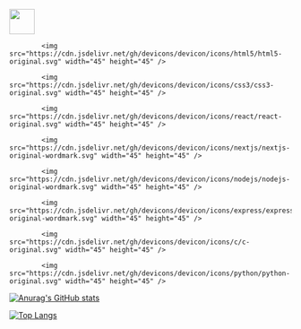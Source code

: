<p>
  <img src="https://cdn.jsdelivr.net/gh/devicons/devicon/icons/javascript/javascript-original.svg" width="45" height="45" />
  
            <img src="https://cdn.jsdelivr.net/gh/devicons/devicon/icons/html5/html5-original.svg" width="45" height="45" />
          
            <img src="https://cdn.jsdelivr.net/gh/devicons/devicon/icons/css3/css3-original.svg" width="45" height="45" />
  
            <img src="https://cdn.jsdelivr.net/gh/devicons/devicon/icons/react/react-original.svg" width="45" height="45" />
          
            <img src="https://cdn.jsdelivr.net/gh/devicons/devicon/icons/nextjs/nextjs-original-wordmark.svg" width="45" height="45" />
          
            <img src="https://cdn.jsdelivr.net/gh/devicons/devicon/icons/nodejs/nodejs-original-wordmark.svg" width="45" height="45" />
  
            <img src="https://cdn.jsdelivr.net/gh/devicons/devicon/icons/express/express-original-wordmark.svg" width="45" height="45" />
          
            <img src="https://cdn.jsdelivr.net/gh/devicons/devicon/icons/c/c-original.svg" width="45" height="45" />
          
            <img src="https://cdn.jsdelivr.net/gh/devicons/devicon/icons/python/python-original.svg" width="45" height="45" />          
</p>

[![Anurag's GitHub stats](https://github-readme-stats.vercel.app/api?username=tydevelopes)](https://github.com/anuraghazra/github-readme-stats)

[![Top Langs](https://github-readme-stats.vercel.app/api/top-langs/?username=tydevelopes&layout=compact)](https://github.com/tydevelopes)
